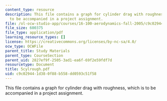 ```yaml
---
content_type: resource
description: This file contains a graph for cylinder drag with roughness, which is
  to be accompanied in a project assignment.
file: /ol-ocw-studio-app/courses/16-100-aerodynamics-fall-2005/c9c029441d380f88b558dd0593c51f58_5cylrough.pdf
file_size: 600375
file_type: application/pdf
learning_resource_types: []
license: https://creativecommons.org/licenses/by-nc-sa/4.0/
ocw_type: OCWFile
parent_title: Study Materials
parent_type: CourseSection
parent_uid: 2827ef9f-2505-3ad1-ea6f-69f2e59fdf7d
resourcetype: Document
title: 5cylrough.pdf
uid: c9c02944-1d38-0f88-b558-dd0593c51f58
---
```

This file contains a graph for cylinder drag with roughness, which is to be accompanied in a project assignment.